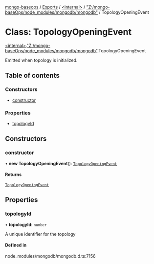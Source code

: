 [mongo-baseops](../README.md) / [Exports](../modules.md) / [\<internal\>](../modules/internal_.md) / ["Z:/mongo-baseOps/node\_modules/mongodb/mongodb"](../modules/internal_._Z__mongo_baseOps_node_modules_mongodb_mongodb_.md) / TopologyOpeningEvent

# Class: TopologyOpeningEvent

[\<internal\>](../modules/internal_.md).["Z:/mongo-baseOps/node\_modules/mongodb/mongodb"](../modules/internal_._Z__mongo_baseOps_node_modules_mongodb_mongodb_.md).TopologyOpeningEvent

Emitted when topology is initialized.

## Table of contents

### Constructors

- [constructor](internal_._Z__mongo_baseOps_node_modules_mongodb_mongodb_.TopologyOpeningEvent.md#constructor)

### Properties

- [topologyId](internal_._Z__mongo_baseOps_node_modules_mongodb_mongodb_.TopologyOpeningEvent.md#topologyid)

## Constructors

### constructor

• **new TopologyOpeningEvent**(): [`TopologyOpeningEvent`](internal_._Z__mongo_baseOps_node_modules_mongodb_mongodb_.TopologyOpeningEvent.md)

#### Returns

[`TopologyOpeningEvent`](internal_._Z__mongo_baseOps_node_modules_mongodb_mongodb_.TopologyOpeningEvent.md)

## Properties

### topologyId

• **topologyId**: `number`

A unique identifier for the topology

#### Defined in

node_modules/mongodb/mongodb.d.ts:7156

